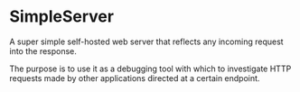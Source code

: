 # SimpleServer

A super simple self-hosted web server that reflects any incoming request into the response.

The purpose is to use it as a debugging tool with which to investigate HTTP requests made by other applications directed at a certain endpoint.